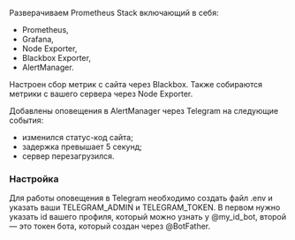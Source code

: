 Разверачиваем Prometheus Stack включающий в себя:
- Prometheus,
- Grafana,
- Node Exporter,
- Blackbox Exporter,
- AlertManager.

Настроен сбор метрик с сайта через Blackbox.
Также собираются метрики с вашего сервера через Node Exporter.

Добавлены оповещения в AlertManager через Telegram на следующие события:
- изменился статус-код сайта;
- задержка превышает 5 секунд;
- сервер перезагрузился.

### Настройка
Для работы оповещения в Telegram необходимо создать файл .env и указать ваши TELEGRAM_ADMIN и TELEGRAM_TOKEN.
В первом нужно указать id вашего профиля, который можно узнать у @my_id_bot, второй — это токен бота, который создан через @BotFather.
